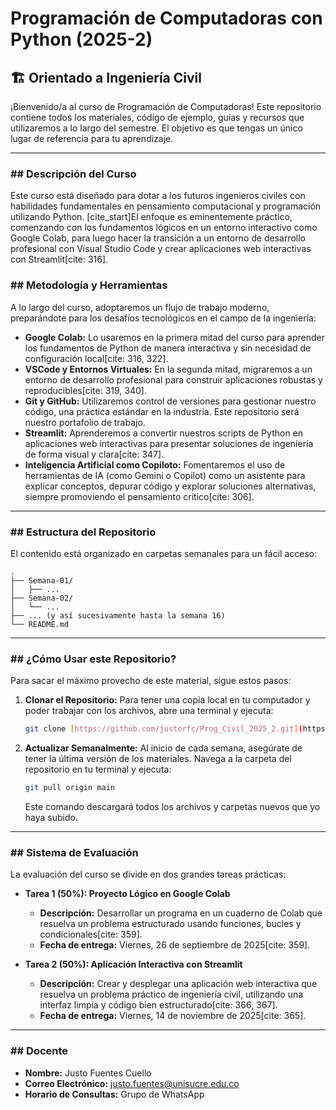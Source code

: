 # Programación de Computadoras con Python (2025-2)

## 🏗️ Orientado a Ingeniería Civil

¡Bienvenido/a al curso de Programación de Computadoras! Este repositorio contiene todos los materiales, código de ejemplo, guías y recursos que utilizaremos a lo largo del semestre. El objetivo es que tengas un único lugar de referencia para tu aprendizaje.

---

### ## Descripción del Curso

Este curso está diseñado para dotar a los futuros ingenieros civiles con habilidades fundamentales en pensamiento computacional y programación utilizando Python. [cite_start]El enfoque es eminentemente práctico, comenzando con los fundamentos lógicos en un entorno interactivo como Google Colab, para luego hacer la transición a un entorno de desarrollo profesional con Visual Studio Code y crear aplicaciones web interactivas con Streamlit[cite: 316].

### ## Metodología y Herramientas

A lo largo del curso, adoptaremos un flujo de trabajo moderno, preparándote para los desafíos tecnológicos en el campo de la ingeniería:

* **Google Colab:** Lo usaremos en la primera mitad del curso para aprender los fundamentos de Python de manera interactiva y sin necesidad de configuración local[cite: 316, 322].
* **VSCode y Entornos Virtuales:** En la segunda mitad, migraremos a un entorno de desarrollo profesional para construir aplicaciones robustas y reproducibles[cite: 319, 340].
* **Git y GitHub:** Utilizaremos control de versiones para gestionar nuestro código, una práctica estándar en la industria. Este repositorio será nuestro portafolio de trabajo.
* **Streamlit:** Aprenderemos a convertir nuestros scripts de Python en aplicaciones web interactivas para presentar soluciones de ingeniería de forma visual y clara[cite: 347].
* **Inteligencia Artificial como Copiloto:** Fomentaremos el uso de herramientas de IA (como Gemini o Copilot) como un asistente para explicar conceptos, depurar código y explorar soluciones alternativas, siempre promoviendo el pensamiento crítico[cite: 306].

---

### ## Estructura del Repositorio

El contenido está organizado en carpetas semanales para un fácil acceso:

```
.
├── Semana-01/
│   ├── ...
├── Semana-02/
│   └── ...
├── ... (y así sucesivamente hasta la semana 16)
└── README.md
```

---

### ## ¿Cómo Usar este Repositorio?

Para sacar el máximo provecho de este material, sigue estos pasos:

1.  **Clonar el Repositorio:** Para tener una copia local en tu computador y poder trabajar con los archivos, abre una terminal y ejecuta:
    ```bash
    git clone [https://github.com/justorfc/Prog_Civil_2025_2.git](https://github.com/justorfc/Prog_Civil_2025_2.git)
    ```

2.  **Actualizar Semanalmente:** Al inicio de cada semana, asegúrate de tener la última versión de los materiales. Navega a la carpeta del repositorio en tu terminal y ejecuta:
    ```bash
    git pull origin main
    ```
    Este comando descargará todos los archivos y carpetas nuevos que yo haya subido.

---

### ## Sistema de Evaluación

La evaluación del curso se divide en dos grandes tareas prácticas:

* **Tarea 1 (50%): Proyecto Lógico en Google Colab**
    * **Descripción:** Desarrollar un programa en un cuaderno de Colab que resuelva un problema estructurado usando funciones, bucles y condicionales[cite: 359].
    * **Fecha de entrega:** Viernes, 26 de septiembre de 2025[cite: 359].

* **Tarea 2 (50%): Aplicación Interactiva con Streamlit**
    * **Descripción:** Crear y desplegar una aplicación web interactiva que resuelva un problema práctico de ingeniería civil, utilizando una interfaz limpia y código bien estructurado[cite: 366, 367].
    * **Fecha de entrega:** Viernes, 14 de noviembre de 2025[cite: 365].

---

### ## Docente

* **Nombre:** Justo Fuentes Cuello
* **Correo Electrónico:** justo.fuentes@unisucre.edu.co
* **Horario de Consultas:** Grupo de WhatsApp